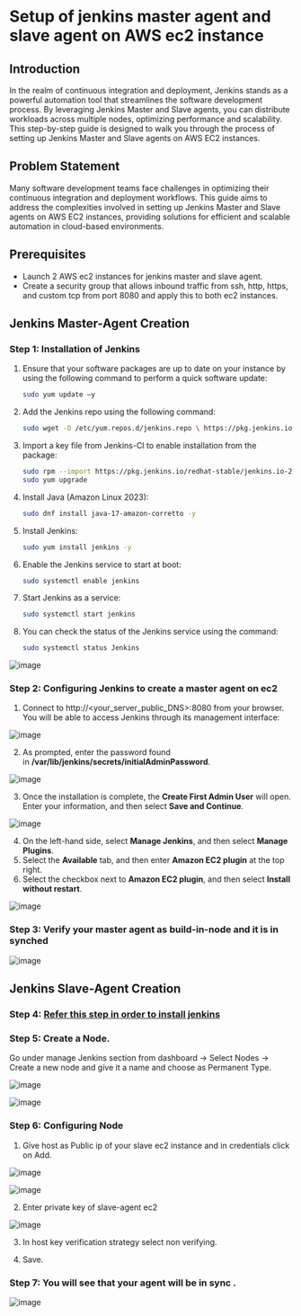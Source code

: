# **Setup of jenkins master agent and slave agent on AWS ec2 instance**

## Introduction
In the realm of continuous integration and deployment, Jenkins stands as a powerful automation tool that streamlines the software development process. By leveraging Jenkins Master and Slave agents, you can distribute workloads across multiple nodes, optimizing performance and scalability. This step-by-step guide is designed to walk you through the process of setting up Jenkins Master and Slave agents on AWS EC2 instances.

## Problem Statement
Many software development teams face challenges in optimizing their continuous integration and deployment workflows. This guide aims to address the complexities involved in setting up Jenkins Master and Slave agents on AWS EC2 instances, providing solutions for efficient and scalable automation in cloud-based environments.

## Prerequisites
- Launch 2 AWS ec2 instances for jenkins master and slave agent.
- Create a security group that allows inbound traffic from ssh, http, https, and custom tcp from port 8080 and apply this to both ec2 instances.

## **Jenkins Master-Agent Creation**

### Step 1: Installation of Jenkins

1. Ensure that your software packages are up to date on your instance by using the following command to perform a quick software update:
   ```bash
   sudo yum update –y
   ```
2. Add the Jenkins repo using the following command:
   ```bash
   sudo wget -O /etc/yum.repos.d/jenkins.repo \ https://pkg.jenkins.io/redhat-stable/jenkins.repo
   ```
3. Import a key file from Jenkins-CI to enable installation from the package:
   ```bash
   sudo rpm --import https://pkg.jenkins.io/redhat-stable/jenkins.io-2023.key
   sudo yum upgrade
   ```
4. Install Java (Amazon Linux 2023):
   ```bash
   sudo dnf install java-17-amazon-corretto -y
   ```
5. Install Jenkins:
   ```bash
   sudo yum install jenkins -y
   ```
6. Enable the Jenkins service to start at boot:
   ```bash
   sudo systemctl enable jenkins
   ```
7. Start Jenkins as a service:
   ```bash
   sudo systemctl start jenkins
   ```
8. You can check the status of the Jenkins service using the command:
   ```bash
   sudo systemctl status Jenkins
   ```
![image](https://github.com/Flairminds/blogs/assets/135031436/f56a8209-c87e-4db4-bfb6-d5fd10ce628e)


### Step 2: Configuring Jenkins to create a master agent on ec2

1. Connect to http://<your\_server\_public\_DNS>:8080 from your browser. You will be able to access Jenkins through its management interface:

![image](https://github.com/Flairminds/blogs/assets/135031436/4101ebd6-eefa-4c7c-824b-a487cefab52f)

2. As prompted, enter the password found in **/var/lib/jenkins/secrets/initialAdminPassword**.

  ![image](https://github.com/Flairminds/blogs/assets/135031436/3635e206-f86a-4adf-aae0-84f8e4bd1732)

3. Once the installation is complete, the **Create First Admin User** will open. Enter your information, and then select **Save and Continue**.

![image](https://github.com/Flairminds/blogs/assets/135031436/62ff5a7c-e391-4ab1-8b95-5eae03a6d611)

4. On the left-hand side, select **Manage Jenkins**, and then select **Manage Plugins**.
5. Select the **Available** tab, and then enter **Amazon EC2 plugin** at the top right.
6. Select the checkbox next to **Amazon EC2 plugin**, and then select **Install without restart**.

![image](https://github.com/Flairminds/blogs/assets/135031436/06be932e-b0e9-475d-be76-9701c25f5fdd)

### Step 3: Verify your master agent as build-in-node and it is in synched

![image](https://github.com/Flairminds/blogs/assets/135031436/2810a64b-5e39-4cd3-99a4-743ae01afcb5)

## **Jenkins Slave-Agent Creation**

### Step 4: [Refer this step in order to install jenkins](#step-1-installation-of-jenkins)

### Step 5: Create a Node.

Go under manage Jenkins section from dashboard -> Select Nodes -> Create a new node and give it a name and choose as Permanent Type.

![image](https://github.com/Flairminds/blogs/assets/135031436/5bbd6f78-13cd-41c0-99f0-928a259e092b)

![image](https://github.com/Flairminds/blogs/assets/135031436/9db58f00-62ac-4bc7-ab23-3b2d902ac8cc)

### Step 6: Configuring Node

1. Give host as Public ip of your slave ec2 instance and in credentials click on Add.

![image](https://github.com/Flairminds/blogs/assets/135031436/0f620c53-f091-4c9f-9d8e-be546229d444)

![image](https://github.com/Flairminds/blogs/assets/135031436/584b9e18-5bd4-4a07-a193-1df0f68429eb)

2. Enter private key of slave-agent ec2

![image](https://github.com/Flairminds/blogs/assets/135031436/5e00d5d0-a390-4fac-afa7-59477ecd5d12)

3. In host key verification strategy select non verifying.

4. Save.

### Step 7: You will see that your agent will be in sync .

![image](https://github.com/Flairminds/blogs/assets/135031436/1890227e-bbc7-4c97-b45b-b63ea865aea4)


